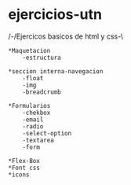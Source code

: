 # ejercicios-utn
 /-/Ejercicos basicos de html y css\-\

    *Maquetacion
        -estructura

    *seccion interna-navegacion
        -float
        -img
        -breadcrumb

    *Formularios
        -chekbox
        -email
        -radio
        -select-option
        -textarea
        -form

    *Flex-Box
    *Font css
    *icons
    
